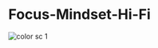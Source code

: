 # Focus-Mindset-Hi-Fi
![color sc 1](https://github.com/AzizTarek/Focus-Mindset-Hi-Fi/assets/77010224/5dc06e7d-d611-41bc-92ef-1c42a1f1cc4a)
